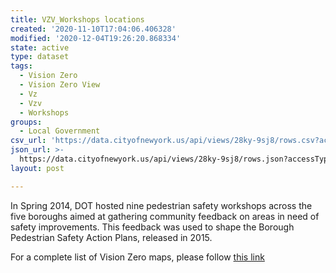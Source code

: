 ```yaml
---
title: VZV_Workshops locations
created: '2020-11-10T17:04:06.406328'
modified: '2020-12-04T19:26:20.868334'
state: active
type: dataset
tags:
  - Vision Zero
  - Vision Zero View
  - Vz
  - Vzv
  - Workshops
groups:
  - Local Government
csv_url: 'https://data.cityofnewyork.us/api/views/28ky-9sj8/rows.csv?accessType=DOWNLOAD'
json_url: >-
  https://data.cityofnewyork.us/api/views/28ky-9sj8/rows.json?accessType=DOWNLOAD
layout: post

---
```

In Spring 2014, DOT hosted nine pedestrian safety workshops across the five boroughs aimed at gathering community feedback on areas in need of safety improvements. This feedback was used to shape the Borough Pedestrian Safety Action Plans, released in 2015.

For a complete list of Vision Zero maps, please follow <a href="https://data.cityofnewyork.us/browse?q=vzv&sortBy=last_modified&utf8=%E2%9C%93">this link</a>
